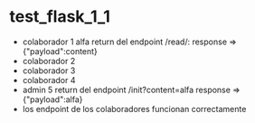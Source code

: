 # test_flask_1_1

- colaborador 1 alfa return del endpoint /read/:<content> response => {"payload":content}
- colaborador 2 
- colaborador 3 
- colaborador 4 
- admin 5       return del endpoint /init?content=alfa response => {"payload":alfa} 
- los endpoint de los colaboradores funcionan correctamente
